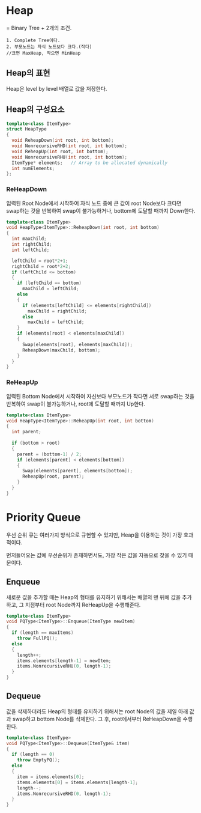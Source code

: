 # Heap
= Binary Tree + 2개의 조건.

    1. Complete Tree이다.
    2. 부모노드는 자식 노드보다 크다.(작다)
    //크면 MaxHeap, 작으면 MinHeap
    
## Heap의 표현

Heap은 level by level 배열로 값을 저장한다. 

## Heap의 구성요소

```c++
template<class ItemType>
struct HeapType
{
  void ReheapDown(int root, int bottom);
  void NonrecursiveRHD(int root, int bottom);
  void ReheapUp(int root, int bottom);
  void NonrecursiveRHU(int root, int bottom);
  ItemType* elements;   // Array to be allocated dynamically
  int numElements;
};
```
### ReHeapDown
 입력된 Root Node에서 시작하여 자식 노드 중에 큰 값이 root Node보다 크다면 swap하는 것을 반복하여 swap이 불가능하거나, bottom에 도달할 때까지 Down한다.
```c++
template<class ItemType>
void HeapType<ItemType>::ReheapDown(int root, int bottom)
{
  int maxChild;
  int rightChild;
  int leftChild;

  leftChild = root*2+1;
  rightChild = root*2+2;
  if (leftChild <= bottom)
  {
    if (leftChild == bottom)
      maxChild = leftChild;
    else
    {
      if (elements[leftChild] <= elements[rightChild])
        maxChild = rightChild;
      else
        maxChild = leftChild;
    }
    if (elements[root] < elements[maxChild])
    {
      Swap(elements[root], elements[maxChild]);
      ReheapDown(maxChild, bottom);
    }
  }
}
```

### ReHeapUp
 입력된 Bottom Node에서 시작하여 자신보다 부모노드가 작다면 서로 swap하는 것을 반복하여 swap이 불가능하거나, root에 도달할 때까지 Up한다.
```c++
template<class ItemType>
void HeapType<ItemType>::ReheapUp(int root, int bottom)
{
  int parent;
  
  if (bottom > root)
  {
    parent = (bottom-1) / 2;
    if (elements[parent] < elements[bottom])
    {
      Swap(elements[parent], elements[bottom]);
      ReheapUp(root, parent);
    }
  }
}
```

# Priority Queue

우선 순위 큐는 여러가지 방식으로 규현할 수 있지만, Heap을 이용하는 것이 가장 효과적이다.

먼저들어오는 값에 우선순위가 존재하면서도, 가장 작은 값을 자동으로 찾을 수 있기 때문이다.

## Enqueue 
 새로운 값을 추가할 때는 Heap의 형태를 유지하기 위해서는 배열의 맨 뒤에 값을 추가하고, 그 지점부터 root Node까지 ReHeapUp을 수행해준다.
```c++
template<class ItemType>
void PQType<ItemType>::Enqueue(ItemType newItem)
{
  if (length == maxItems)
    throw FullPQ();
  else
  {
    length++;
    items.elements[length-1] = newItem;
    items.NonrecursiveRHU(0, length-1);
  }
}
```
## Dequeue
 값을 삭제하더라도 Heap의 형태를 유지하기 위해서는 root Node의 값을 제일 아래 값과 swap하고 bottom Node를 삭제한다. 그 후, root에서부터 ReHeapDown을 수행한다.

```c++
template<class ItemType>
void PQType<ItemType>::Dequeue(ItemType& item)
{
  if (length == 0)
    throw EmptyPQ();
  else
  {
    item = items.elements[0];
    items.elements[0] = items.elements[length-1];
    length--;
    items.NonrecursiveRHD(0, length-1);
  }
}
```
